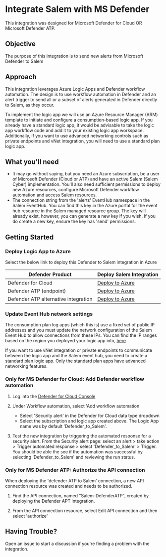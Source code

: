 # Integrate Salem with MS Defender

This integration was designed for Microsoft Defender for Cloud OR Microsoft Defender ATP.

## Objective

The purpose of this integration is to send new alerts from Microsoft Defender to Salem

## Approach

This integration leverages Azure Logic Apps and Defender workflow automation.  The design is to use workflow automation in Defender and an alert trigger to send all or a subset of alerts generated in Defender directly to Salem, as they occur.

To implement the logic app we will use an Azure Resource Manager (ARM) template to initiate and configure a consumption-based logic app.  If you already have a standard logic app, it would be advisable to take the logic app workflow code and add it to your existing logic app workspace.  Additionally, if you want to use advanced networking controls such as private endpoints and vNet integration, you will need to use a standard plan logic app.  

## What you'll need

* It may go without saying, but you need an Azure subscription, be a user of Microsoft Defender (Cloud or ATP) and have an active Salem (Salem Cyber) implementation.  You'll also need sufficient permissions to deploy new Azure resources, configure Microsoft Defender workflow automation and access Salem resources.
* The connection string from the 'alerts' EventHub namespace in the Salem EventHub.  You can find this key in the Azure portal for the event hub resource in the Salem managed resource group.  The key will already exist, however, you can generate a new key if you wish.  If you do create a new key, ensure the key has 'send' permissions.

## Getting Started

### Deploy Logic App to Azure

Select the below link to deploy this Defender to Salem integration in Azure

| Defender Product | Deploy Salem Integration |
 --- | --- |
| Defender for Cloud | [Deploy to Azure](https://portal.azure.com/#create/Microsoft.Template/uri/https%3A%2F%2Fraw.githubusercontent.com%2FSalemCyberAI%2FUtils%2Fmain%2FMS%2520Defender%2FARM%2FDefender%2520for%2520Cloud%2FmainTemplate.json) |
| Defender ATP (endpoint) | [Deploy to Azure](https://portal.azure.com/#create/Microsoft.Template/uri/https%3A%2F%2Fraw.githubusercontent.com%2FSalemCyberAI%2FUtils%2Fmain%2FMS%2520Defender%2FARM%2FDefender%2520ATP%2FmainTemplate.json) |
| Defender ATP alternative integration | [Deploy to Azure](https://portal.azure.com/#create/Microsoft.Template/uri/https%3A%2F%2Fraw.githubusercontent.com%2FSalemCyberAI%2FUtils%2Fmain%2FMS%2520Defender%2FARM%2FDefender%2520ATP%2520Alert%2520Polling%2FmainTemplate.json) |

### Update Event Hub network settings

The consumption plan log apps (which this is) use a fixed set of public IP addresses and you must update the network configuration of the Salem Event Hub to allow connections from these IPs.  You can find the IP ranges based on the region you deployed your logic app into, [here](https://learn.microsoft.com/en-us/connectors/common/outbound-ip-addresses)

If you want to use vNet integration or private endpoints to communicate between the logic app and the Salem event hub, you need to create a standard plan logic app.  Only the standard plan apps have advanced networking features.

### Only for MS Defender for Cloud: Add Defender workflow automation

1. Log into the [Defender for Cloud Console](https://portal.azure.com/#view/Microsoft_Azure_Security)

2. Under Workflow automation, select 'Add workflow automation

    * Select 'Security alert' in the Defender for Cloud data type dropdown
    * Select the subscription and logic app created above.  The Logic App name was by default 'Defender_to_Salem'.

3. Test the new integration by triggering the automated response for a security alert. From the Security alert page: select an alert > take action > Trigger automated response > select 'Defender_to_Salem' > Trigger.  You should be able the see if the automation was successful by selecting 'Defender_to_Salem' and reviewing the run status.

### Only for MS Defender ATP: Authorize the API connection

When deploying the 'defender ATP to Salem' connection, a new API connection resource was created and needs to be authorized.

1. Find the API connection, named "Salem-DefenderATP", created by deploying the Defender APT integration.

2. From the API connection resource, select Edit API connection and then select 'authorize'

## Having Trouble?

Open an issue to start a discussion if you're finding a problem with the integration.

